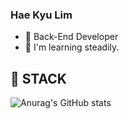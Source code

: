 ### Hae Kyu Lim

- 🐥 Back-End Developer
- 🌱 I'm learning steadily.


🥞 STACK
---

![Anurag's GitHub stats](https://github-readme-stats.vercel.app/api?username=limhaekyu&show_icons=true&theme=merko)

<!-- **limhaekyu/limhaekyu** is a ✨ _special_ ✨ repository because its `README.md` (this file) appears on your GitHub profile.

Here are some ideas to get you started:

- 🔭 I’m currently working on ...
- 🌱 I’m currently learning ...
- 👯 I’m looking to collaborate on ...
- 🤔 I’m looking for help with ...
- 💬 Ask me about ...
- 📫 How to reach me: ...
- 😄 Pronouns: ...
- ⚡ Fun fact: ... -->


